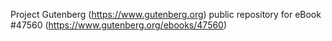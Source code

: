 Project Gutenberg (https://www.gutenberg.org) public repository for eBook #47560 (https://www.gutenberg.org/ebooks/47560)
